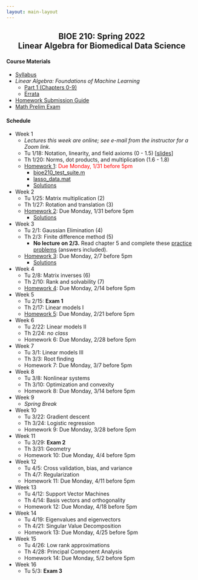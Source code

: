 ```yaml
---
layout: main-layout
---
```


<link href="style.css" rel="stylesheet">

<center>
<h2>BIOE 210: Spring 2022<br>
Linear Algebra for Biomedical Data Science</h2>
</center>

#### Course Materials
* [Syllabus](files/BIOE210_Sp22_Syllabus.pdf)
* *Linear Algebra: Foundations of Machine Learning*
  - [Part 1 (Chapters 0-9)](files/LAML_Part1.pdf)
  - [Errata](errata.md)
* [Homework Submission Guide](files/BIOE210_Homework_Submission_Guide.pdf)
* [Math Prelim Exam](/files/PrelimExam.pdf)

#### Schedule

* Week 1
  - *Lectures this week are online; see e-mail from the instructor for a Zoom link.*
  - Tu 1/18: Notation, linearity, and field axioms (0 - 1.5) [[slides](files/01_slides.pdf)]
  - Th 1/20: Norms, dot products, and multiplication (1.6 - 1.8)
  - [Homework 1](files/Homework01.pdf): <font color="red">Due Monday, 1/31 before 5pm</font>
    - [bioe210_test_suite.m](files/bioe210_test_suite.m)
    - [lasso_data.mat](files/lasso_data.mat)
    - [Solutions](files/Homework01_Solutions.pdf)
* Week 2
  - Tu 1/25: Matrix multiplication (2)
  - Th 1/27: Rotation and translation (3)
  - [Homework 2](files/Homework02.pdf): Due Monday, 1/31 before 5pm
    - [Solutions](files/Homework02_Solutions.pdf)
* Week 3
  - Tu 2/1: Gaussian Elimination (4)
  - Th 2/3: Finite difference method (5)
    -  **No lecture on 2/3.** Read chapter 5 and complete these [practice problems](files/FiniteDifferencePracticeProblems.pdf) (answers included).
  - [Homework 3](files/Homework03.pdf): Due Monday, 2/7 before 5pm
    - [Solutions](files/Homework03_Solutions.pdf)
* Week 4
  - Tu 2/8: Matrix inverses (6)
  - Th 2/10: Rank and solvability (7)
  - [Homework 4](files/Homework04.pdf): Due Monday, 2/14 before 5pm
* Week 5
  - Tu 2/15: **Exam 1**
  - Th 2/17: Linear models I
  - [Homework 5](files/Homework05.pdf): Due Monday, 2/21 before 5pm
* Week 6
  - Tu 2/22: Linear models II
  - Th 2/24: *no class*
  - Homework 6: Due Monday, 2/28 before 5pm
* Week 7
  - Tu 3/1: Linear models III
  - Th 3/3: Root finding
  - Homework 7: Due Monday, 3/7 before 5pm
* Week 8
  - Tu 3/8: Nonlinear systems
  - Th 3/10: Optimization and convexity
  - Homework 8: Due Monday, 3/14 before 5pm
* Week 9
  - *Spring Break*
* Week 10
  - Tu 3/22: Gradient descent
  - Th 3/24: Logistic regression
  - Homework 9: Due Monday, 3/28 before 5pm
* Week 11
  - Tu 3/29: **Exam 2**
  - Th 3/31: Geometry
  - Homework 10: Due Monday, 4/4 before 5pm
* Week 12
  - Tu 4/5: Cross validation, bias, and variance
  - Th 4/7: Regularization
  - Homework 11: Due Monday, 4/11 before 5pm
* Week 13
  - Tu 4/12: Support Vector Machines
  - Th 4/14: Basis vectors and orthogonality
  - Homework 12: Due Monday, 4/18 before 5pm
* Week 14
  - Tu 4/19: Eigenvalues and eigenvectors
  - Th 4/21: Singular Value Decomposition
  - Homework 13: Due Monday, 4/25 before 5pm
* Week 15
  - Tu 4/26: Low rank approximations
  - Th 4/28: Principal Component Analysis
  - Homework 14: Due Monday, 5/2 before 5pm
* Week 16
  - Tu 5/3: **Exam 3**
